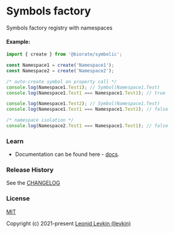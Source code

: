 # Symbols factory

Symbols factory registry with namespaces

#### Example:
```ts
import { create } from '@biorate/symbolic';

const Namespace1 = create('Namespace1');
const Namespace2 = create('Namespace2');

/* auto-create symbol on property call */
console.log(Namespace1.Test1); // Symbol(Namespace1.Test)
console.log(Namespace1.Test1 === Namespace1.Test1); // true

console.log(Namespace1.Test2); // Symbol(Namespace1.Test)
console.log(Namespace1.Test1 === Namespace1.Test2); // false

/* namespace isolation */
console.log(Namespace2.Test1 === Namespace1.Test1); // false
```

### Learn
* Documentation can be found here - [docs](https://biorate.github.io/core/modules/symbolic.html).

### Release History
See the [CHANGELOG](https://github.com/biorate/core/blob/master/packages/%40biorate/symbolic/CHANGELOG.md)

### License
[MIT](https://github.com/biorate/core/blob/master/packages/%40biorate/symbolic/LICENSE)

Copyright (c) 2021-present [Leonid Levkin (llevkin)](llevkin@yandex.ru)
